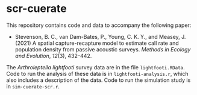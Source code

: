 # scr-cuerate

This repository contains code and data to accompany the following paper:

* Stevenson, B. C., van Dam-Bates, P., Young, C. K. Y., and Measey, J. (2021) A spatial capture-recapture model to estimate call rate and population density from passive acoustic surveys. *Methods in Ecology and Evolution*, *12*(3), 432&ndash;442.

The *Arthroleptella lightfooti* survey data are in the file `lightfooti.RData`. Code to run the analysis of these data is in `lightfooti-analysis.r`, which also includes a description of the data. Code to run the simulation study is in `sim-cuerate-scr.r`.